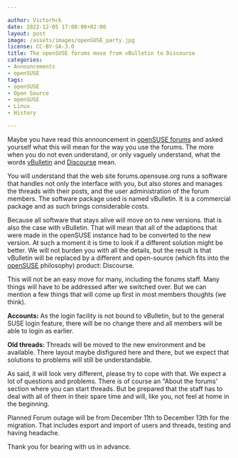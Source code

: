 ```yaml
---

author: Victorhck
date: 2022-12-05 17:00:00+02:00
layout: post
image: /assets/images/openSUSE_party.jpg
license: CC-BY-SA-3.0
title: The openSUSE forums move from vBulletin to Discourse 
categories:
- Announcements
- openSUSE
tags:
- openSUSE
- Open Source
- openSUSE
- Linux
- History

---
```


Maybe you have read this announcement in [openSUSE forums](https://forums.opensuse.org/) and asked yourself what this will mean for the way you use the forums. The more when you do not even understand, or only vaguely understand, what the words [vBulletin](https://en.wikipedia.org/wiki/VBulletin) and [Discourse](https://en.wikipedia.org/wiki/Discourse_(software)) mean.

You will understand that the web site forums.opensuse.org runs a software that handles not only the interface with you, but also stores and manages the threads with their posts, and the user administration of the forum members. The software package used is named vBulletin. It is a commercial package and as such brings considerable costs.

Because all software that stays alive will move on to new versions. that is also the case with vBulletin. That will mean that all of the adaptions that were made in the openSUSE instance had to be converted to the new version. At such a moment it is time to look if a different solution might be better. We will not burden you with all the details, but the result is that vBulletin will be replaced by a different and open-source (which fits into the [openSUSE](https://www.opensuse.org/) philosophy) product: Discourse.

This will not be an easy move for many, including the forums staff. Many things will have to be addressed after we switched over. But we can mention a few things that will come up first in most members thoughts (we think).

__Accounts:__ As the login facility is not bound to vBulletin, but to the general SUSE login feature, there will be no change there and all members will be able to login as earlier.

__Old threads:__ Threads will be moved to the new environment and be available. There layout maybe disfigured here and there, but we expect that solutions to problems will still be understandable.

As said, it will look very different, please try to cope with that.
We expect a lot of questions and problems. There is of course an "About the forums' section where you can start threads. But be prepared that the staff has to deal with all of them in their spare time and will, like you, not feel at home in the beginning.

Planned Forum outage will be from December 11th to December 13th for the migration. That includes export and import of users and threads, testing and having headache.

Thank you for bearing with us in advance. 


<meta name="openSUSE, user, Open Source, Linux, openSUSE, fun" content="HTML,CSS,XML,JavaScript">

